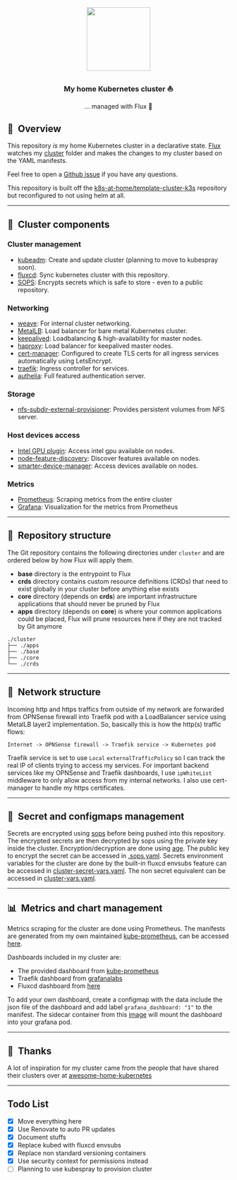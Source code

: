 <div align="center">

<img src="https://camo.githubusercontent.com/5b298bf6b0596795602bd771c5bddbb963e83e0f/68747470733a2f2f692e696d6775722e636f6d2f7031527a586a512e706e67" align="center" width="144px" height="144px"/>

### My home Kubernetes cluster :sailboat:
... managed with Flux :robot:

</div>

## :book:&nbsp; Overview

This repository _is_ my home Kubernetes cluster in a declarative state. [Flux](https://github.com/fluxcd/flux2) watches my [cluster](./cluster/) folder and makes the changes to my cluster based on the YAML manifests.

Feel free to open a [Github issue](https://github.com/budimanjojo/home-cluster/issues/new/choose) if you have any questions.

This repository is built off the [k8s-at-home/template-cluster-k3s](https://github.com/k8s-at-home/template-cluster-k3s) repository but reconfigured to not using helm at all.

---

## :art:&nbsp; Cluster components

### Cluster management
  - [kubeadm](https://kubernetes.io/docs/reference/setup-tools/kubeadm/): Create and update cluster (planning to move to kubespray soon).
  - [fluxcd](https://fluxcd.io/): Sync kubernetes cluster with this repository.
  - [SOPS](https://toolkit.fluxcd.io/guides/mozilla-sops/): Encrypts secrets which is safe to store - even to a public repository.
### Networking
  - [weave](https://www.weave.works/product/enterprise-kubernetes-platform/): For internal cluster networking.
  - [MetalLB](https://metallb.universe.tf/): Load balancer for bare metal Kubernetes cluster.
  - [keepalived](https://github.com/acassen/keepalived): Loadbalancing & high-availability for master nodes.
  - [haproxy](http://www.haproxy.org/): Load balancer for keepalived master nodes.
  - [cert-manager](https://cert-manager.io/docs/): Configured to create TLS certs for all ingress services automatically using LetsEncrypt.
  - [traefik](https://github.com/traefik/traefik): Ingress controller for services.
  - [authelia](https://www.authelia.com/): Full featured authentication server.
### Storage
  - [nfs-subdir-external-provisioner](https://github.com/kubernetes-sigs/nfs-subdir-external-provisioner): Provides persistent volumes from NFS server.
### Host devices access
  - [Intel GPU plugin](https://github.com/intel/intel-device-plugins-for-kubernetes): Access intel gpu available on nodes.
  - [node-feature-discovery](https://github.com/kubernetes-sigs/node-feature-discovery): Discover features available on nodes.
  - [smarter-device-manager](https://gitlab.com/arm-research/smarter/smarter-device-manager): Access devices available on nodes.
### Metrics
  - [Prometheus](https://prometheus.io/): Scraping metrics from the entire cluster
  - [Grafana](https://grafana.com): Visualization for the metrics from Prometheus

---

## :open_file_folder:&nbsp; Repository structure

The Git repository contains the following directories under `cluster` and are ordered below by how Flux will apply them.

- **base** directory is the entrypoint to Flux
- **crds** directory contains custom resource definitions (CRDs) that need to exist globally in your cluster before anything else exists
- **core** directory (depends on **crds**) are important infrastructure applications that should never be pruned by Flux
- **apps** directory (depends on **core**) is where your common applications could be placed, Flux will prune resources here if they are not tracked by Git anymore

```
./cluster
├── ./apps
├── ./base
├── ./core
└── ./crds
```

---

## :satellite:&nbsp; Network structure

Incoming http and https traffics from outside of my network are forwarded from OPNSense firewall into Traefik pod with a LoadBalancer service using MetalLB layer2 implementation. So, basically this is how the http(s) traffic flows:
```
Internet -> OPNSense firewall -> Traefik service -> Kubernetes pod
```
Traefik service is set to use `Local` `externalTrafficPolicy` so I can track the real IP of clients trying to access my services. For important backend services like my OPNSense and Traefik dashboards, I use `ipWhiteList` middleware to only allow access from my internal networks. I also use cert-manager to handle my https certificates.

---

## :lock_with_ink_pen:&nbsp; Secret and configmaps management

Secrets are encrypted using [sops](https://github.com/mozilla/sops) before being pushed into this repository. The encrypted secrets are then decrypted by sops using the private key inside the cluster. Encryption/decryption are done using [age](https://github.com/FiloSottile/age). The public key to encrypt the secret can be accessed in [.sops.yaml](.sops.yaml). Secrets environment variables for the cluster are done by the built-in fluxcd envsubs feature can be accessed in [cluster-secret-vars.yaml](.cluster/base/cluster-secret-vars.yaml). The non secret equivalent can be accessed in [cluster-vars.yaml](.cluster/base/cluster-vars.yaml).

---

## :bar_chart:&nbsp; Metrics and chart management

Metrics scraping for the cluster are done using Prometheus. The manifests are generated from my own maintained [kube-prometheus](https://github.com/prometheus-operator/kube-prometheus), can be accessed [here](https://github.com/budimanjojo/kube-prometheus).

Dashboards included in my cluster are:
  - The provided dashboard from [kube-prometheus](https://github.com/prometheus-operator/kube-prometheus)
  - Traefik dashboard from [grafanalabs](https://grafana.com/grafana/dashboards/12250)
  - Fluxcd dashboard from [here](https://github.com/fluxcd/flux2/tree/main/manifests/monitoring/grafana/dashboards)

To add your own dashboard, create a configmap with the data include the json file of the dashboard and add label `grafana_dashboard: "1"` to the manifest. The sidecar container from this [image](https://github.com/kiwigrid/k8s-sidecar) will mount the dashboard into your grafana pod.

---

## :handshake:&nbsp; Thanks

A lot of inspiration for my cluster came from the people that have shared their clusters over at [awesome-home-kubernetes](https://github.com/k8s-at-home/awesome-home-kubernetes)

---

## Todo List

- [x] Move everything here
- [x] Use Renovate to auto PR updates
- [x] Document stuffs
- [x] Replace kubed with fluxcd envsubs
- [x] Replace non standard versioning containers
- [x] Use security context for permissions instead
- [ ] Planning to use kubespray to provision cluster
